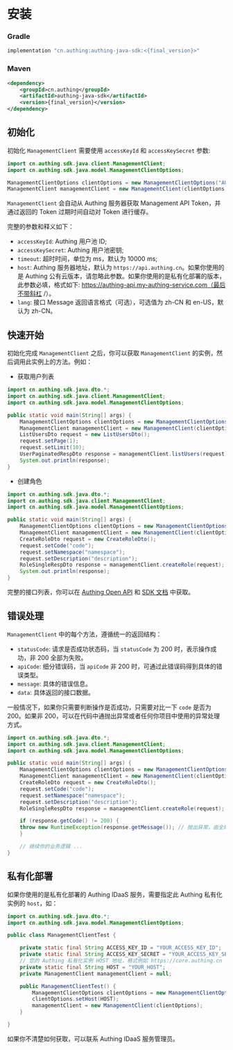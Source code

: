 # 安装

<LastUpdated/>

### Gradle

```bash
implementation "cn.authing:authing-java-sdk:<{final_version}>"
```

### Maven

```xml
<dependency>
    <groupId>cn.authing</groupId>
    <artifactId>authing-java-sdk</artifactId>
    <version>{final_version}</version>
</dependency>
```

## 初始化

初始化 `ManagementClient` 需要使用 `accessKeyId` 和 `accessKeySecret` 参数:

```java
import cn.authing.sdk.java.client.ManagementClient;
import cn.authing.sdk.java.model.ManagementClientOptions;

ManagementClientOptions clientOptions = new ManagementClientOptions("AUTHING_USERPOOL_ID", "AUTHING_USERPOOL_SECRET");
ManagementClient managementClient = new ManagementClient(clientOptions);
```

`ManagementClient` 会自动从 Authing 服务器获取 Management API Token，并通过返回的 Token 过期时间自动对 Token 进行缓存。

完整的参数和释义如下：

- `accessKeyId`: Authing 用户池 ID;
- `accessKeySecret`: Authing 用户池密钥;
- `timeout`: 超时时间，单位为 ms，默认为 10000 ms;
- `host`: Authing 服务器地址，默认为 `https://api.authing.cn`。如果你使用的是 Authing 公有云版本，请忽略此参数。如果你使用的是私有化部署的版本，此参数必填，格式如下: https://authing-api.my-authing-service.com（最后不带斜杠 /）。
- `lang`: 接口 Message 返回语言格式（可选），可选值为 zh-CN 和 en-US，默认为 zh-CN。

## 快速开始

初始化完成 `ManagementClient` 之后，你可以获取 `ManagementClient` 的实例，然后调用此实例上的方法。例如：

- 获取用户列表

```java
import cn.authing.sdk.java.dto.*;
import cn.authing.sdk.java.client.ManagementClient;
import cn.authing.sdk.java.model.ManagementClientOptions;

public static void main(String[] args) {
    ManagementClientOptions clientOptions = new ManagementClientOptions("AUTHING_USERPOOL_ID", "AUTHING_USERPOOL_SECRET");
    ManagementClient managementClient = new ManagementClient(clientOptions);
    ListUsersDto request = new ListUsersDto();
    request.setPage(1);
    request.setLimit(10);
    UserPaginatedRespDto response = managementClient.listUsers(request);
    System.out.println(response);
}
```

- 创建角色

```java
import cn.authing.sdk.java.dto.*;
import cn.authing.sdk.java.client.ManagementClient;
import cn.authing.sdk.java.model.ManagementClientOptions;

public static void main(String[] args) {
    ManagementClientOptions clientOptions = new ManagementClientOptions("AUTHING_USERPOOL_ID", "AUTHING_USERPOOL_SECRET");
    ManagementClient managementClient = new ManagementClient(clientOptions);
    CreateRoleDto request = new CreateRoleDto();
    request.setCode("code");
    request.setNamespace("namespace");
    request.setDescription("description");
    RoleSingleRespDto response = managementClient.createRole(request);
    System.out.println(response);
}
```

完整的接口列表，你可以在 [Authing Open API](https://api.authing.cn/openapi/) 和 [SDK 文档](https://authing-open-api.readme.io/reference/java) 中获取。

## 错误处理

`ManagementClient` 中的每个方法，遵循统一的返回结构：

- `statusCode`: 请求是否成功状态码，当 `statusCode` 为 200 时，表示操作成功，非 200 全部为失败。
- `apiCode`: 细分错误码，当 `apiCode` 非 200 时，可通过此错误码得到具体的错误类型。
- `message`: 具体的错误信息。
- `data`: 具体返回的接口数据。

一般情况下，如果你只需要判断操作是否成功，只需要对比一下 `code` 是否为 200。如果非 200，可以在代码中通抛出异常或者任何你项目中使用的异常处理方式。

```java
import cn.authing.sdk.java.dto.*;
import cn.authing.sdk.java.client.ManagementClient;
import cn.authing.sdk.java.model.ManagementClientOptions;

public static void main(String[] args) {
    ManagementClientOptions clientOptions = new ManagementClientOptions("AUTHING_USERPOOL_ID", "AUTHING_USERPOOL_SECRET");
    ManagementClient managementClient = new ManagementClient(clientOptions);
    CreateRoleDto request = new CreateRoleDto();
    request.setCode("code");
    request.setNamespace("namespace");
    request.setDescription("description");
    RoleSingleRespDto response = managementClient.createRole(request);

    if (response.getCode() != 200) {
    throw new RuntimeException(response.getMessage()); // 抛出异常，由全局异常捕捉中间件进行异常捕捉
    }

    // 继续你的业务逻辑 ...
}
```

## 私有化部署

如果你使用的是私有化部署的 Authing IDaaS 服务，需要指定此 Authing 私有化实例的 `host`，如：

```java
import cn.authing.sdk.java.dto.*;
import cn.authing.sdk.java.model.ManagementClientOptions;

public class ManagementClientTest {

    private static final String ACCESS_KEY_ID = "YOUR_ACCESS_KEY_ID";
    private static final String ACCESS_KEY_SECRET = "YOUR_ACCESS_KEY_SECRET";
    // 您的 Authing 私有化实例 HOST 地址，格式例如 https://core.authing.cn
    private static final String HOST = "YOUR_HOST";
    private ManagementClient managementClient = null;

    public ManagementClientTest() {
        ManagementClientOptions clientOptions = new ManagementClientOptions(ACCESS_KEY_ID, ACCESS_KEY_SECRET);
        clientOptions.setHost(HOST);
        managementClient = new ManagementClient(clientOptions);
    }

}
```

如果你不清楚如何获取，可以联系 Authing IDaaS 服务管理员。
